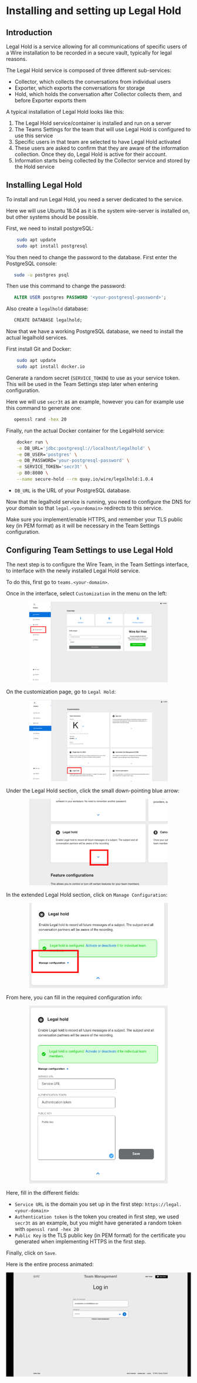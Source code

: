 # Installing and setting up Legal Hold

## Introduction

Legal Hold is a service allowing for all communications of specific users of a Wire installation to be recorded in a secure vault, typically for legal reasons.

The Legal Hold service is composed of three different sub-services:

* Collector, which collects the conversations from individual users
* Exporter, which exports the conversations for storage
* Hold, which holds the conversation after Collector collects them, and before Exporter exports them

A typical installation of Legal Hold looks like this:

1. The Legal Hold service/container is installed and run on a server
2. The Teams Settings for the team that will use Legal Hold is configured to use this service
3. Specific users in that team are selected to have Legal Hold activated
4. These users are asked to confirm that they are aware of the information collection. Once they do, Legal Hold is active for their account.
5. Information starts being collected by the Collector service and stored by the Hold service

## Installing Legal Hold

To install and run Legal Hold, you need a server dedicated to the service. 

Here we will use Ubuntu 18.04 as it is the system wire-server is installed on, but other systems should be possible.

First, we need to install postgreSQL:

```bash
    sudo apt update
    sudo apt install postgresql
```

You then need to change the password to the database. First enter the PostgreSQL console:

```bash
   sudo -u postgres psql
```

Then use this command to change the password:

```sql
   ALTER USER postgres PASSWORD '<your-postgresql-password>';
```

Also create a `legalhold` database:

```sql
   CREATE DATABASE legalhold;
```

Now that we have a working PostgreSQL database, we need to install the actual legalhold services.

First install Git and Docker:

```bash
    sudo apt update
    sudo apt install docker.io
```

Generate a random secret (`SERVICE_TOKEN`) to use as your service token. This will be used in the Team Settings step later when entering configuration.

Here we will use `secr3t` as an example, however you can for example use this command to generate one:

```bash
   openssl rand -hex 20
```

Finally, run the actual Docker container for the LegalHold service:

```bash
    docker run \
    -e DB_URL='jdbc:postgresql://localhost/legalhold' \
    -e DB_USER='postgres' \
    -e DB_PASSWORD='your-postgresql-password' \
    -e SERVICE_TOKEN='secr3t' \
    -p 80:8080 \
    --name secure-hold --rm quay.io/wire/legalhold:1.0.4
```

* `DB_URL` is the URL of your PostgreSQL database.

Now that the legalhold service is running, you need to configure the DNS for your domain so that `legal.<yourdomain>` redirects to this service.

Make sure you implement/enable HTTPS, and remember your TLS public key (in PEM format) as it will be necessary in the Team Settings configuration.

## Configuring Team Settings to use Legal Hold

The next step is to configure the Wire Team, in the Team Settings interface, to interface with the newly installed Legal Hold service.

To do this, first go to  `teams.<your-domain>`.

Once in the interface, select `Customization` in the menu on the left:

<div style=" display: block; margin-left: auto; margin-right: auto; width: 75%;">

![Customization](img/legalhold-step01-click-customization.png)

</div>


On the customization page, go to `Legal Hold`:

<div style=" display: block; margin-left: auto; margin-right: auto; width: 75%;">

![Legal Hold](img/legalhold-step02-goto-legalhold.png)

</div>

Under the Legal Hold section, click the small down-pointing blue arrow:

<div style=" display: block; margin-left: auto; margin-right: auto; width: 75%;">

![Arrow](img/legalhold-step03-click-arrow.png)

</div>

In the extended Legal Hold section, click on `Manage Configuration`:

<div style=" display: block; margin-left: auto; margin-right: auto; width: 75%;">

![Manage Configuration](img/legalhold-step04-click-manage-configuration.png)

</div>

From here, you can fill in the required configuration info:

<div style=" display: block; margin-left: auto; margin-right: auto; width: 75%;">

![Fill in configuration](img/legalhold-step05-fill-info.png)

</div>

Here, fill in the different fields:

* `Service URL` is the domain you set up in the first step: `https://legal.<your-domain>`
* `Authentication token` is the token you created in first step, we used `secr3t` as an example, but you might have generated a random token with `openssl rand -hex 20`
* `Public Key` is the TLS public key (in PEM format) for the certificate you generated when implementing HTTPS in the first step.

Finally, click on `Save`.

Here is the entire process animated:

![Animated](img/legalhold-screencast.gif)
